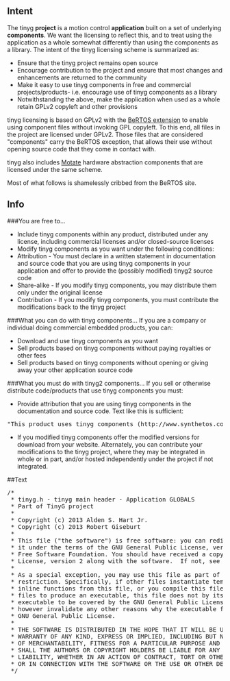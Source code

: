 ## Intent
The tinyg **project** is a motion control **application** built on a set of underlying **components**. We want the licensing to reflect this, and to treat using the application as a whole somewhat differently than using the components as a library. The intent of the tinyg licensing scheme is summarized as:
* Ensure that the tinyg project remains open source
* Encourage contribution to the project and ensure that most changes and enhancements are returned to the community
* Make it easy to use tinyg components in free and commercial projects/products- i.e. encourage use of tinyg components as a library
* Notwithstanding the above, make the application when used as a whole retain GPLv2 copyleft and other provisions 

tinyg licensing is based on GPLv2 with the [BeRTOS extension](http://www.bertos.org/discover/license) to enable using component files without invoking GPL copyleft. To this end, all files in the project are licensed under GPLv2. Those files that are considered "components" carry the BeRTOS exception, that allows their use without opening source code that they come in contact with. 

tinyg also includes [Motate](https://github.com/giseburt/Motate) hardware abstraction components that are licensed under the same scheme. 

Most of what follows is shamelessly cribbed from the BeRTOS site.

## Info
###You are free to...
* Include tinyg components within any product, distributed under any license, including commercial licenses and/or closed-source licenses
* Modify tinyg components as you want under the following conditions:
 * Attribution - You must declare in a written statement in documentation and source code that you are using tinyg components in your application and offer to provide the (possibly modified) tinyg2 source code
 * Share-alike - If you modify tinyg components, you may distribute them only under the original license
 * Contribution - If you modify tinyg components, you must contribute the modifications back to the tinyg project

###What you can do with tinyg components...
If you are a company or individual doing commercial embedded products, you can:
* Download and use tinyg components as you want
* Sell products based on tinyg components without paying royalties or other fees
* Sell products based on tinyg components without opening or giving away your other application source code

###What you must do with tinyg2 components...
If you sell or otherwise distribute code/products that use tinyg components you must:
* Provide attribution that you are using tinyg components in the documentation and source code. Text like this is sufficient:
<pre>
"This product uses tinyg components (http://www.synthetos.com), Copyright 2013"
</pre>
* If you modified tinyg components offer the modified versions for download from your website. Alternately, you can contribute your modifications to the tinyg project, where they may be integrated in whole or in part, and/or hosted independently under the project if not integrated.

##Text
<pre>
/*
 * tinyg.h - tinyg main header - Application GLOBALS 
 * Part of TinyG project
 *
 * Copyright (c) 2013 Alden S. Hart Jr. 
 * Copyright (c) 2013 Robert Giseburt
 *
 * This file ("the software") is free software: you can redistribute it and/or modify 
 * it under the terms of the GNU General Public License, version 2 as published by the 
 * Free Software Foundation. You should have received a copy of the GNU General Public 
 * License, version 2 along with the software.  If not, see <http://www.gnu.org/licenses/>.
 * 
 * As a special exception, you may use this file as part of a software library without 
 * restriction. Specifically, if other files instantiate templates or use macros or
 * inline functions from this file, or you compile this file and link it with  other 
 * files to produce an executable, this file does not by itself cause the resulting 
 * executable to be covered by the GNU General Public License. This exception does not 
 * however invalidate any other reasons why the executable file might be covered by the 
 * GNU General Public License. 
 *
 * THE SOFTWARE IS DISTRIBUTED IN THE HOPE THAT IT WILL BE USEFUL, BUT WITHOUT ANY 
 * WARRANTY OF ANY KIND, EXPRESS OR IMPLIED, INCLUDING BUT NOT LIMITED TO THE WARRANTIES
 * OF MERCHANTABILITY, FITNESS FOR A PARTICULAR PURPOSE AND NONINFRINGEMENT. IN NO EVENT 
 * SHALL THE AUTHORS OR COPYRIGHT HOLDERS BE LIABLE FOR ANY CLAIM, DAMAGES OR OTHER 
 * LIABILITY, WHETHER IN AN ACTION OF CONTRACT, TORT OR OTHERWISE, ARISING FROM, OUT OF 
 * OR IN CONNECTION WITH THE SOFTWARE OR THE USE OR OTHER DEALINGS IN THE SOFTWARE.
 */
</pre>